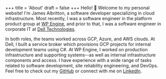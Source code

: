 +++
title = 'About'
draft = false 
+++
Hello! 👋 Welcome to my personal website! I'm James Albritton, a software developer specializing in cloud infrastructure. Most recently, I was a software engineer in the platform product group at [WP Engine](https://wpengine.com/platform/), and prior to that, I was a software engineer in corporate IT at [Dell Technologies](https://www.dell.com/).

In both roles, the teams worked across GCP, Azure, and AWS clouds. At Dell, I built a service broker which provisions GCP projects for internal development teams using C#. At WP Engine, I worked on production infrastructure and supporting systems--as well as internal infrastructure components and access. I have experience with a wide range of tasks related to software development, site reliability engineering, and DevOps. Feel free to check out my [GitHub](https://github.com/jalbritt) or connect with me on [LinkedIn](https://www.linkedin.com/in/albrittonjames/). 


